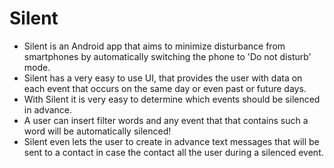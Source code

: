 # Silent

* Silent is an Android app that aims to minimize disturbance from smartphones by automatically switching the phone to 'Do not disturb' mode.
* Silent has a very easy to use UI, that provides the user with data on each event that occurs on the same day or even past or future days.
* With Silent it is very easy to determine which events should be silenced in advance.
* A user can insert filter words and any event that that contains such a word will be automatically silenced!
* Silent even lets the user to create in advance text messages that will be sent to a contact in case the contact all the user during a silenced event.
